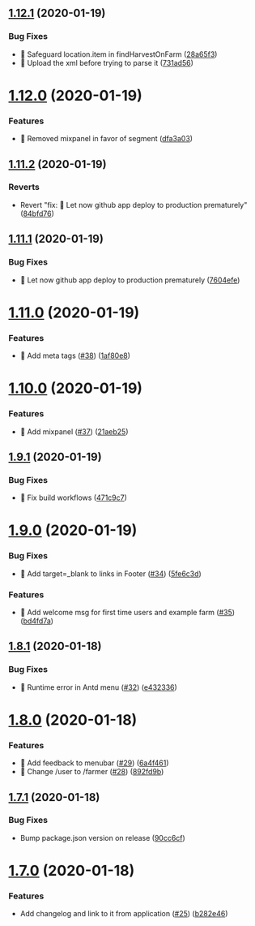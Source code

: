 ## [1.12.1](https://github.com/martolini/sdv/compare/v1.12.0...v1.12.1) (2020-01-19)


### Bug Fixes

* 🐛 Safeguard location.item in findHarvestOnFarm ([28a65f3](https://github.com/martolini/sdv/commit/28a65f3388dcf46ec90a6e8c4b0014aaed60c745))
* 🐛 Upload the xml before trying to parse it ([731ad56](https://github.com/martolini/sdv/commit/731ad56d000b5c77a999839643a5866a2b520952))

# [1.12.0](https://github.com/martolini/sdv/compare/v1.11.2...v1.12.0) (2020-01-19)


### Features

* 🎸 Removed mixpanel in favor of segment ([dfa3a03](https://github.com/martolini/sdv/commit/dfa3a03c50996d6313dba88d82edcbf4e15f7239))

## [1.11.2](https://github.com/martolini/sdv/compare/v1.11.1...v1.11.2) (2020-01-19)


### Reverts

* Revert "fix: 🐛 Let now github app deploy to production prematurely" ([84bfd76](https://github.com/martolini/sdv/commit/84bfd76b5825c232fe32ecbb1aa9b3d0e414e9a2))

## [1.11.1](https://github.com/martolini/sdv/compare/v1.11.0...v1.11.1) (2020-01-19)


### Bug Fixes

* 🐛 Let now github app deploy to production prematurely ([7604efe](https://github.com/martolini/sdv/commit/7604efe8d7590ae11a2467f9a528459da351a2ed))

# [1.11.0](https://github.com/martolini/sdv/compare/v1.10.0...v1.11.0) (2020-01-19)


### Features

* 🎸 Add meta tags ([#38](https://github.com/martolini/sdv/issues/38)) ([1af80e8](https://github.com/martolini/sdv/commit/1af80e8348b84676812aaa339ea10bb3e894b9b5))

# [1.10.0](https://github.com/martolini/sdv/compare/v1.9.1...v1.10.0) (2020-01-19)


### Features

* 🎸 Add mixpanel ([#37](https://github.com/martolini/sdv/issues/37)) ([21aeb25](https://github.com/martolini/sdv/commit/21aeb2508deecd30049c30993c23ae7808af8f5f))

## [1.9.1](https://github.com/martolini/sdv/compare/v1.9.0...v1.9.1) (2020-01-19)


### Bug Fixes

* 🐛 Fix build workflows ([471c9c7](https://github.com/martolini/sdv/commit/471c9c7c861660d486e51fd562030f72fd8f42b1))

# [1.9.0](https://github.com/martolini/sdv/compare/v1.8.1...v1.9.0) (2020-01-19)


### Bug Fixes

* 🐛 Add target=_blank to links in Footer ([#34](https://github.com/martolini/sdv/issues/34)) ([5fe6c3d](https://github.com/martolini/sdv/commit/5fe6c3de54b881dff1b065af22ac7b6c393f611b))


### Features

* 🎸 Add welcome msg for first time users and example farm ([#35](https://github.com/martolini/sdv/issues/35)) ([bd4fd7a](https://github.com/martolini/sdv/commit/bd4fd7ae99ec37006422a0fb2022eeb8c9622a04))

## [1.8.1](https://github.com/martolini/sdv/compare/v1.8.0...v1.8.1) (2020-01-18)


### Bug Fixes

* 🐛 Runtime error in Antd menu ([#32](https://github.com/martolini/sdv/issues/32)) ([e432336](https://github.com/martolini/sdv/commit/e432336b256ff18e0c548c5c2412865a60235cdb))

# [1.8.0](https://github.com/martolini/sdv/compare/v1.7.1...v1.8.0) (2020-01-18)


### Features

* 🎸 Add feedback to menubar ([#29](https://github.com/martolini/sdv/issues/29)) ([6a4f461](https://github.com/martolini/sdv/commit/6a4f461ec34b98525be13e01a8d00ccef7173cfe))
* 🎸 Change /user to /farmer ([#28](https://github.com/martolini/sdv/issues/28)) ([892fd9b](https://github.com/martolini/sdv/commit/892fd9b4e81387a0146889de56d12dfa826fc694))

## [1.7.1](https://github.com/martolini/sdv/compare/v1.7.0...v1.7.1) (2020-01-18)


### Bug Fixes

* Bump package.json version on release ([90cc6cf](https://github.com/martolini/sdv/commit/90cc6cfaff02936dd69cc91cffecc0cc3b84e167))

# [1.7.0](https://github.com/martolini/sdv/compare/v1.6.0...v1.7.0) (2020-01-18)


### Features

* Add changelog and link to it from application ([#25](https://github.com/martolini/sdv/issues/25)) ([b282e46](https://github.com/martolini/sdv/commit/b282e46126c8b5e26faa7d086f55e6de912fde34))
